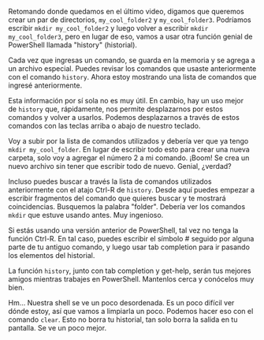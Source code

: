 Retomando donde quedamos en el último video,
digamos que queremos crear un par de directorios,
`my_cool_folder2` y `my_cool_folder3`. Podríamos escribir
`mkdir my_cool_folder2` y luego volver a escribir `mkdir my_cool_folder3`, pero en lugar de eso, vamos a usar
otra función genial de PowerShell llamada "history" (historial).

Cada vez que ingresas un comando,
se guarda en la memoria y se agrega a un archivo especial. Puedes revisar los comandos que usaste anteriormente
con el comando `history`. Ahora estoy mostrando una lista de comandos
que ingresé anteriormente.

Esta información por sí sola no es muy útil. En cambio, hay un uso mejor de `history` que,
rápidamente, nos permite desplazarnos por estos comandos
y volver a usarlos. Podemos desplazarnos a través de estos comandos
con las teclas arriba o abajo de nuestro teclado.

Voy a subir por la lista de comandos utilizados y debería ver que ya tengo
`mkdir my_cool_folder`. En lugar de escribir todo esto
para crear una nueva carpeta, solo voy a agregar
el número 2 a mi comando. ¡Boom! Se crea un nuevo archivo
sin tener que escribir todo de nuevo. Genial, ¿verdad?

Incluso puedes buscar a través la lista de comandos
utilizados anteriormente con el atajo Ctrl-R de `history`. Desde aquí puedes empezar a escribir fragmentos del comando que quieres buscar
y te mostrará coincidencias. Busquemos la palabra "folder". Debería ver los comandos `mkdir`
que estuve usando antes. Muy ingenioso.

Si estás usando
una versión anterior de PowerShell, tal vez no tenga la función Ctrl-R. En tal caso, puedes escribir el símbolo #
seguido por alguna parte de tu antiguo comando, y luego usar tab completion
para ir pasando los elementos del historial.

La función `history`,
junto con tab completion y get-help, serán tus mejores amigos
mientras trabajes en PowerShell. Mantenlos cerca
y conócelos muy bien.

Hm... Nuestra shell se ve
un poco desordenada. Es un poco difícil ver dónde estoy,
así que vamos a limpiarla un poco. Podemos hacer eso con el comando `clear`. Esto no borra tu historial,
tan solo borra la salida en tu pantalla. Se ve un poco mejor.
